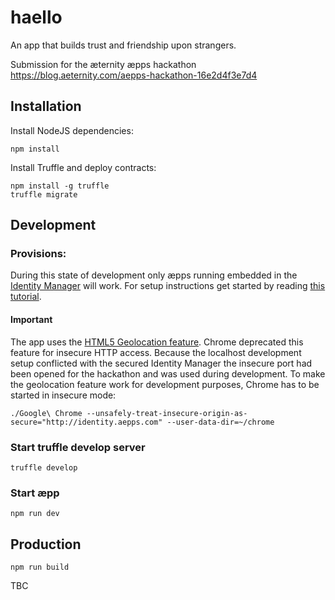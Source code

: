 # haello

An app that builds trust and friendship upon strangers.

Submission for the æternity æpps hackathon https://blog.aeternity.com/aepps-hackathon-16e2d4f3e7d4

## Installation

Install NodeJS dependencies:
```
npm install
```

Install Truffle and deploy contracts:
```
npm install -g truffle
truffle migrate
```

## Development

### Provisions:

During this state of development only æpps running embedded in the [Identity Manager](identity.aepps.com) will work. For setup instructions get started by reading [this tutorial](https://codeburst.io/dapp-scratch-a-cli-for-building-dapps-and-tutorial-for-building-your-first-one-5cabdff3771e).

#### Important

The app uses the [HTML5 Geolocation feature](https://www.w3schools.com/html/html5_geolocation.asp). Chrome deprecated this feature for insecure HTTP access. Because the localhost development setup conflicted with the secured Identity Manager the insecure port had been opened for the hackathon and was used during development. To make the geolocation feature work for development purposes, Chrome has to be started in insecure mode:

```
./Google\ Chrome --unsafely-treat-insecure-origin-as-secure="http://identity.aepps.com" --user-data-dir=~/chrome
```

### Start truffle develop server
```
truffle develop
```

### Start æpp
```
npm run dev
```


## Production

```
npm run build
```

TBC
